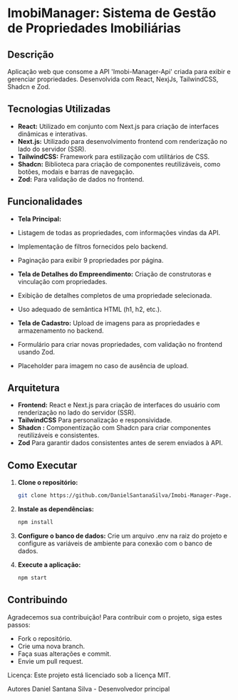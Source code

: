 # ImobiManager: Sistema de Gestão de Propriedades Imobiliárias

## Descrição

Aplicação web que consome a API 'Imobi-Manager-Api' criada para exibir e gerenciar propriedades. Desenvolvida com React, NexjJs, TailwindCSS, Shadcn e Zod. 

## Tecnologias Utilizadas

* **React:** Utilizado em conjunto com Next.js para criação de interfaces dinâmicas e interativas.
* **Next.js:** Utilizado para desenvolvimento frontend com renderização no lado do servidor (SSR).
* **TailwindCSS:** Framework para estilização com utilitários de CSS.
* **Shadcn:** Biblioteca para criação de componentes reutilizáveis, como botões, modais e barras de navegação.
* **Zod:** Para validação de dados no frontend.

## Funcionalidades

* **Tela Principal:**
* Listagem de todas as propriedades, com informações vindas da API.
* Implementação de filtros fornecidos pelo backend.
* Paginação para exibir 9 propriedades por página.

* **Tela de Detalhes do Empreendimento:** Criação de construtoras e vinculação com propriedades.
* Exibição de detalhes completos de uma propriedade selecionada.
* Uso adequado de semântica HTML (h1, h2, etc.).

* **Tela de Cadastro:** Upload de imagens para as propriedades e armazenamento no backend.
* Formulário para criar novas propriedades, com validação no frontend usando Zod.
* Placeholder para imagem no caso de ausência de upload.

## Arquitetura

* **Frontend:** React e Next.js para criação de interfaces do usuário com renderização no lado do servidor (SSR).
* **TailwindCSS** Para personalização e responsividade.
* **Shadcn :** Componentização com Shadcn para criar componentes reutilizáveis e consistentes.
* **Zod**  Para garantir dados consistentes antes de serem enviados à API.

## Como Executar

1. **Clone o repositório:**
   ```bash
   git clone https://github.com/DanielSantanaSilva/Imobi-Manager-Page.git

2. **Instale as dependências:**
   ```bash
   npm install

3. **Configure o banco de dados:**
Crie um arquivo .env na raiz do projeto e configure as variáveis de ambiente para conexão com o banco de dados.

4. **Execute a aplicação:**
   ```bash
   npm start

## Contribuindo
Agradecemos sua contribuição! Para contribuir com o projeto, siga estes passos:

* Fork o repositório.
* Crie uma nova branch.
* Faça suas alterações e commit.
* Envie um pull request.

Licença:
Este projeto está licenciado sob a licença MIT.

Autores
Daniel Santana Silva - Desenvolvedor principal
